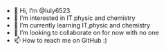 - 👋 Hi, I’m @Iuly6523
- 👀 I’m interested in IT physic and chemistry
- 🌱 I’m currently learning IT,physic and chemistry
- 💞️ I’m looking to collaborate on for now with no one
- 📫 How to reach me on GitHub :)

<!---
Iuly6523/Iuly6523 is a ✨ special ✨ repository because its `README.md` (this file) appears on your GitHub profile.
You can click the Preview link to take a look at your changes.
--->
